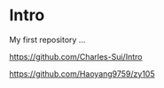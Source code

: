 # Intro
My first repository ...

https://github.com/Charles-Sui/Intro

https://github.com/Haoyang9759/zy105
